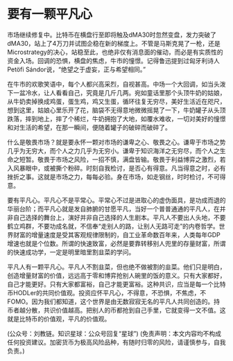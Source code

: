 # 要有一颗平凡心

市场继续修复中。比特币在横盘行至即将触及dMA30时忽然变盘，发力突破了dMA30，站上了4万刀并试图企稳在新的梯度上。不管是马斯克晃了一枪，还是Microstrategy的决心，站稳至此，也绝非仅有消息面的催动，而必是有实质性的资金入场。回调的恐惧，横盘的焦虑，牛市的憧憬。记得鲁迅提到过匈牙利诗人Petöfi Sándor说，“绝望之于虚妄，正与希望相同。”

在牛市的欢歌笑语中，每个人都兴高采烈，自视甚高。中场一个大回调，如当头泼下一盆冷水，让人看看自己，究竟是几斤几两。宛如童话里那个头顶牛奶的姑娘，从牛奶卖掉换成鸡蛋，蛋生鸡，鸡又生蛋，循环往复无穷尽，美好生活近在咫尺，想到这里，姑娘心里乐开了花，脑袋不无得意地微微摇晃了一下，牛奶罐子从头顶跌落，摔到地上，摔了个稀烂，牛奶拥抱了大地，如覆水难收，一切对美好的憧憬和对生活的希望，在那一瞬间，便随着罐子的破碎而破碎了。

什么是敬畏市场？就是要永怀一颗对市场的谦卑之心、敬畏之心。谦卑于市场之势几乎为无穷大，而个人之力几乎为无穷小。谦卑于知识海洋之无穷尽，而个人之生命之短暂。敬畏于市场之风险，一招不慎，满盘皆输。敬畏于利益博弈之激烈，若入风暴眼中，或被撕个粉碎。时刻自我检讨，是否心有得意。凡当得意之时，必有挫折之事。这就是市场之力，每每必验。身在市场，如走钢丝，时时检讨，不可得意。

要有平凡心。平凡心不是平常心。平常心不过是进取心的虚伪面具，是功成而退的华丽台阶；而平凡心就是发自肺腑的甘愿平凡，当好一个普普通通的平凡人，在并非自己选择的舞台上，演好并非自己选择的人生剧本。平凡人不要出人头地，不要鹤立鸡群，不要功成名就，不信奉“走别人的路，让别人无路可走”的内卷哲学。世界财富的增量速度是受其客观规律限制的，自工业革命数百年来，人类每年GDP增速也就是个位数。所谓的快速致富，必然是要靠转移别人兜里的存量财富，所谓的快速成功学，一定是明里暗里割韭菜的学问。

平凡人有一颗平凡心。平凡人不割韭菜，但也绝不做被割的韭菜。他们只是明白，创造增量财富的价值，远远高于零和博弈抢别人碗里的饭的意义。只有大家都好，自己才能更好。只有大家都富裕，自己才能更富裕。这种共识，应当是每一个比特币HODLer的共同价值观。投资应怀平凡心，不得意，不恐惧，不焦虑，不FOMO。因为我们都知道，这个世界是由无数寂寂无名的平凡人共同创造的。持币者越分散，共识价值越高。把别人的币都抢到自己手里，它就变得一文不值。这就是比特币的价值观，平凡的价值观。

\(公众号：刘教链。知识星球：公众号回复“星球”\)  \(免责声明：本文内容均不构成任何投资建议。加密货币为极高风险品种，有随时归零的风险，请谨慎参与，自我负责。\)

